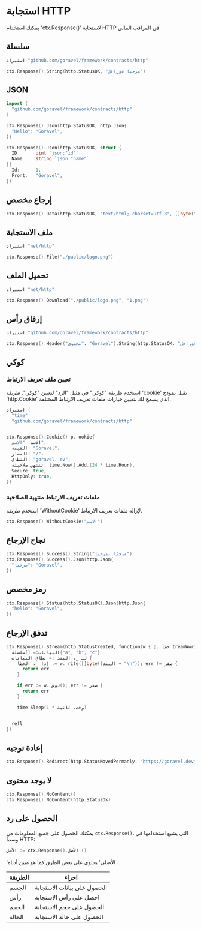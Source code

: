 # استجابة HTTP

يمكنك استخدام 'ctx.Response()' لاستجابة HTTP في المراقب المالي.

## سلسلة

```go
استيراد "github.com/goravel/framework/contracts/http"

ctx.Response().String(http.StatusOK, "مرحبا غورافل")
```

## JSON

```go
import (
  "github.com/goravel/framework/contracts/http"
)

ctx.Response().Json(http.StatusOK, http.Json{
  "Hello": "Goravel",
})

ctx.Response().Json(http.StatusOK, struct {
  ID       uint `json:"id"`
  Name     string `json:"name"`
}{
  Id:      1,
  Front:   "Goravel",
})
```

## إرجاع مخصص

```go
ctx.Response().Data(http.StatusOK, "text/html; charset=utf-8", []byte("<b>Goravel</b>"))
```

## ملف الاستجابة

```go
استيراد "net/http"

ctx.Response().File("./public/logo.png")
```

## تحميل الملف

```go
استيراد "net/http"

ctx.Response().Download("./public/logo.png", "1.png")
```

## إرفاق رأس

```go
استيراد "github.com/goravel/framework/contracts/http"

ctx.Response().Header("محتوى"، "Goravel").String(http.StatusOK، "مرحبا غورافل")
```

## كوكي

### تعيين ملف تعريف الارتباط

استخدم طريقة "كوكي" في مثيل "الرد" لتعيين "كوكي". طريقة 'cookie' تقبل نموذج 'http.Cookie'
الذي يسمح لك بتعيين خيارات ملفات تعريف الارتباط المختلفة.

```go
استيراد (
  "time"
  "github.com/goravel/framework/contracts/http"


ctx.Response().Cookie()-p. ookie{
  الاسم: "الاسم"،
  القيمة: "Goravel"،
  المسار: "/"،
  النطاق: "goravel. ev",
  تنتهي صلاحيته: time.Now().Add.(24 * time.Hour),
  Secure: true,
  HttpOnly: true,
})
```

### ملفات تعريف الارتباط منتهية الصلاحية

استخدم طريقة 'WithoutCookie' لإزالة ملفات تعريف الارتباط.

```go
ctx.Response().WithoutCookie("الاسم")
```

## نجاح الإرجاع

```go
ctx.Response().Success().String("مرحبًا بمرحباً")
ctx.Response().Success().Json(http.Json{
  "مرحباً": "Goravel",
})
```

## رمز مخصص

```go
ctx.Response().Status(http.StatusOK).Json(http.Json{
  "hello": "Goravel",
})
```

## تدفق الإرجاع

```go
ctx.Response().Stream(http.StatusCreated, function(w { p. خطأ treamWwriter) {
  البيانات:= []سلسلة{"a", "b", "c"}
  لـ _، البند := نطاق البيانات {
    إذا _، الخطأ := w. rite([]byte((البند + "\n")); err != صفر {
      return err
    }

    if err := w. لوش(); err != صفر {
      return err
    }

    time.Sleep(1 * وقت. ثانية)


  refl
})
```

## إعادة توجيه

```go
ctx.Response().Redirect(http.StatusMovedPermanly، "https://goravel.dev")
```

## لا يوجد محتوى

```go
ctx.Response().NoContent()
ctx.Response().NoContent(http.StatusOk)
```

## الحصول على رد

يمكنك الحصول على جميع المعلومات من `ctx.Response()`، التي يشيع استخدامها في وسط HTTP:

```go
الأصل := ctx.Response().الأصل ()
```

'الأصلي' يحتوي على بعض الطرق كما هو مبين أدناه：

| الطريقة | اجراء                       |
| ------- | --------------------------- |
| الجسم   | الحصول على بيانات الاستجابة |
| رأس     | احصل على رأس الاستجابة      |
| الحجم   | الحصول على حجم الاستجابة    |
| الحالة  | الحصول على حالة الاستجابة   |
